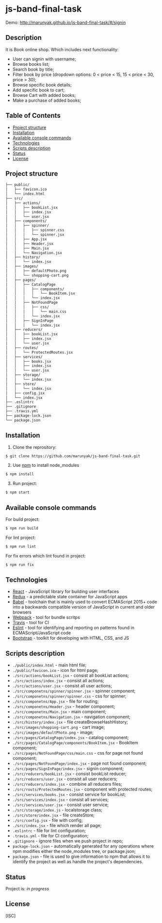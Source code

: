 # js-band-final-task

Demo: http://marunyak.github.io/js-band-final-task/#/signin

## Description

It is Book online shop. Which includes next functionality:
* User can signin with username;
* Browse books list;
* Search book by title;
* Filter book by price (dropdown options: 0 < price < 15, 15 < price < 30, price > 30);
* Browse specific book details;
* Add specific book to cart;
* Browse Cart with added books;
* Make a purchase of added books;

## Table of Contents
* [Project structure](#project-structure)
* [Installation](#installation)
* [Available console commands](#other-commands)
* [Technologies](#technologies)
* [Scripts description](#scripts-description)
* [Status](#status)
* [License](#license)

## Project structure
```sh
├── public/
│   ├── favicon.ico
│   └── index.html
├── src/
│   ├── actions/
│   │   ├── bookList.jsx
│   │   ├── index.jsx
│   │   └── user.jsx
│   ├── components/
│   │   ├── spinner/
│   │   │   ├── spinner.css
│   │   │   └── spinner.jsx
│   │   ├── App.jsx
│   │   ├── Header.jsx
│   │   ├── Main.jsx
│   │   └── Navigation.jsx
│   ├── history/
│   │   └── index.jsx
│   ├── images/
│   │   ├── defaultPhoto.png
│   │   └── shopping-cart.png
│   ├── pages/
│   │   ├── CatalogPage
│   │   │   ├── components/
│   │   │   │   └── BookItem.jsx
│   │   │   └── index.jsx
│   │   ├── NotFoundPage
│   │   │   ├── css/
│   │   │   │   └── main.css
│   │   │   └── index.jsx
│   │   ├── SignInPage
│   │   │   └── index.jsx
│   ├── reducers/
│   │   ├── bookList.jsx
│   │   ├── index.jsx
│   │   └── user.jsx
│   ├── routes/
│   │   └── ProtectedRoutes.jsx
│   ├── services/
│   │   ├── books.jsx
│   │   ├── index.jsx
│   │   └── user.jsx
│   ├── storage/
│   │   └── index.jsx
│   ├── store/
│   │   └── index.jsx
│   ├── config.jsx
│   └── index.jsx
├── .eslintrc
├── .gitignore
├── .travis.yml
├── package-lock.json
└── package.json
```
## Installation
1. Clone the reprository:
```sh
$ git clone https://github.com/marunyak/js-band-final-task.git
```
2. Use [npm](https://npmjs.org/) to install node_modules
```sh
$ npm install
```
3. Run project:
```sh
$ npm start
```

## Available console commands
For build project:
```sh
$ npm run build
```
For lint project:
```sh
$ npm run lint
```
For fix errors which lint found in project:
```sh
$ npm run fix
```

## Technologies
 - [React](https://reactjs.org/) - JavaScript library for building user interfaces
 - [Redux](https://redux.js.org/) - a predictable state container for JavaScript apps
 - [Babel](https://babeljs.io/) - toolchain that is mainly used to convert ECMAScript 2015+ code into a backwards compatible version of JavaScript in current and older browsers
 - [Webpack](https://webpack.js.org/) - tool for bundle scritps
 - [Travis](https://docs.travis-ci.com/user/customizing-the-build/) - tool for CI
 - [Eslint](https://eslint.org/) - tool for identifying and reporting on patterns found in ECMAScript/JavaScript code
 - [Bootstrap](https://bootstrap-4.ru/docs/4.3.1/getting-started/introduction/) - toolkit for developing with HTML, CSS, and JS

## Scripts description
* `./public/index.html` - main html file;
* `./public/favicon.ico` - icon for html page;
* `./src/actions/bookList.jsx` - consist all bookList actions;
* `./src/actions/index.jsx` - consist all actions;
* `./src/actions/user.jsx` - consist all user actions;
* `./src/componetns/spinner/spinner.jsx` - spinner component;
* `./src/componetns/spinner/spinner.css` - css for spinner;
* `./src/componetns/App.jsx` - file for routing;
* `./src/componetns/Header.jsx` - header component;
* `./src/componetns/Main.jsx` - main component;
* `./src/componetns/Navigation.jsx` - navigation component;
* `./src/history/index.jsx` - file createBrowseHashHistory;
* `./src/images/shopping-cart.png` - cart image;
* `./src/images/defaultPhoto.png` - image;
* `./src/pages/CatalogPage/index.jsx` - catalog component;
* `./src/pages/CatalogPage/components/BookItem.jsx` - BookItem component;
* `./src/pages/NotFoundPage/css/main.css` - css for page not found component;
* `./src/pages/NotFoundPage/index.jsx` - page not found component;
* `./src/pages/SignInPage/index.jsx` - signin component;
* `./src/reducers/bookList.jsx` - consist bookList reducer;
* `./src/reducers/user.jsx` - consist all user reducers;
* `./src/reducers/index.jsx` - combine all reducers files;
* `./src/routs/ProtectedRoutes.jsx` - component with protected routes;
* `./src/services/books.jsx` -  consist service for bookList;
* `./src/services/index.jsx` - consist all services;
* `./src/services/user.jsx` - consist user service;
* `./src/storage/index.js` - localstorage class;
* `./src/store/index.jsx` - file createStore;
* `./src/config.jsx` - file with config;
* `./src/index.jsx` - file which render all page;
* `.eslintrc` - file for lint configuration;
* `.travis.yml` - file for CI configuration;
* `.gitignore` - ignore files when we push project in repo;
* `package-lock.json` - automatically generated for any operations where npm modifies either the node_modules tree, or package.json;
* `package.json` - file is used to give information to npm that allows it to identify the project as well as handle the project's dependencies.

## Status
Project is: _in progress_

## License
[ISC]
